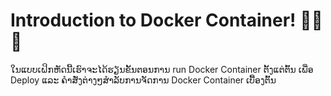 # Introduction to Docker Container! 🐳🐳🐳

ໃນແບບເຝິກຫັດນີ້ເຮົາຈະໄດ້ຮຽນຂັ້ນຕອນການ run Docker Container ຕັ້ງແຕ່ຕົ້ນ ເພື່ອ Deploy ແລະ ຄຳສັ່ງຕ່າງໆສຳລັບການຈັດການ Docker Container  ເບື້ອງຕົ້ນ